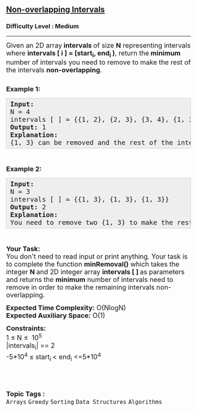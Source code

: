 <h2><a href="https://www.geeksforgeeks.org/problems/non-overlapping-intervals/1?utm_source=geeksforgeeks&utm_medium=ml_article_practice_tab&utm_campaign=article_practice_tab">Non-overlapping Intervals</a></h2><h3>Difficulty Level : Medium</h3><hr><div class="problems_problem_content__Xm_eO"><p><span style="font-size: 18px;">Given an 2D array<strong>&nbsp;intervals </strong>of size <strong>N</strong> representing intervals where <strong>intervals [ i ] = [start<sub>i</sub>, end<sub>i&nbsp;</sub>)</strong>, return the<strong> minimum</strong> number of intervals you need to remove to make the rest of the intervals <strong>non-overlapping</strong>.</span><br>&nbsp;</p>
<p><span style="font-size: 18px;"><strong>Example 1:</strong></span></p>
<pre style="background: #eeeeee; border: 1px solid #cccccc; padding: 5px 10px; --darkreader-inline-bgimage: initial; --darkreader-inline-bgcolor: #222426; --darkreader-inline-border-top: #3e4446; --darkreader-inline-border-right: #3e4446; --darkreader-inline-border-bottom: #3e4446; --darkreader-inline-border-left: #3e4446;"><span style="font-size: 18px;"><strong>Input:</strong><br>N = 4<br>intervals [ ] = {{1, 2}, {2, 3}, {3, 4}, {1, 3}}<br><strong>Output: </strong>1<br><strong>Explanation:</strong>&nbsp;<br>{1, 3} can be removed and the rest of the intervals are non-overlapping.</span></pre>
<p>&nbsp;</p>
<p><span style="font-size: 18px;"><strong>Example 2:</strong></span></p>
<pre style="background: #eeeeee; border: 1px solid #cccccc; padding: 5px 10px; --darkreader-inline-bgimage: initial; --darkreader-inline-bgcolor: #222426; --darkreader-inline-border-top: #3e4446; --darkreader-inline-border-right: #3e4446; --darkreader-inline-border-bottom: #3e4446; --darkreader-inline-border-left: #3e4446;"><span style="font-size: 18px;"><strong>Input:</strong><br>N = 3<br>intervals [ ] = {{1, 3}, {1, 3}, {1, 3}}<br><strong>Output:</strong> 2<br><strong>Explanation:</strong>&nbsp;<br>You need to remove two {1, 3} to make the rest of the intervals non-overlapping.</span></pre>
<p>&nbsp;</p>
<p><span style="font-size: 18px;"><strong>Your Task:</strong><br>You don't need to read input or print anything. Your task is to complete the function <strong>minRemoval()</strong> which takes the integer <strong>N&nbsp;</strong>and 2D integer array <strong>intervals [ ] </strong>as parameters and returns the <strong>minimum</strong> number of intervals need to remove in order to make the remaining intervals non-overlapping.</span></p>
<p><span style="font-size: 18px;"><strong>Expected Time Complexity:</strong>&nbsp;O(NlogN)<br><strong>Expected Auxiliary Space:</strong>&nbsp;O(1)</span></p>
<p><span style="font-size: 18px;"><strong>Constraints:</strong><br>1 ≤ N ≤&nbsp; 10<sup>5</sup><br>|intervals<sub>i</sub>|&nbsp;== 2<br>-5*10<sup>4&nbsp;</sup>≤ start<sub>i&nbsp;</sub>&lt; end<sub>i</sub>&nbsp;&lt;=5*10<sup>4</sup></span></p>
<p>&nbsp;</p></div><br><p><span style=font-size:18px><strong>Topic Tags : </strong><br><code>Arrays</code>&nbsp;<code>Greedy</code>&nbsp;<code>Sorting</code>&nbsp;<code>Data Structures</code>&nbsp;<code>Algorithms</code>&nbsp;